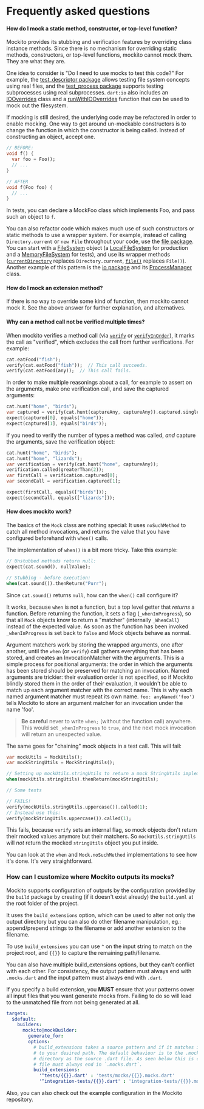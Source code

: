 # Frequently asked questions

#### How do I mock a static method, constructor, or top-level function?

Mockito provides its stubbing and verification features by overriding class
instance methods. Since there is no mechanism for overriding static methods,
constructors, or top-level functions, mockito cannot mock them. They are what
they are.

One idea to consider is "Do I need to use mocks to test this code?" For
example, the [test_descriptor package] allows testing file system concepts using
real files, and the [test_process package] supports testing subprocesses using
real subprocesses. `dart:io` also includes an [IOOverrides] class and a
[runWithIOOverrides] function that can be used to mock out the filesystem.

[IOOverrides]: https://api.dart.dev/stable/2.7.2/dart-io/IOOverrides-class.html
[runWithIOOverrides]: https://api.dart.dev/stable/2.7.2/dart-io/IOOverrides/runWithIOOverrides.html

If mocking is still desired, the underlying code may be refactored in order to
enable mocking. One way to get around un-mockable constructors is to change the
function in which the constructor is being called. Instead of constructing an
object, accept one.

```dart
// BEFORE:
void f() {
  var foo = Foo();
  // ...
}

// AFTER
void f(Foo foo) {
  // ...
}
```

In tests, you can declare a MockFoo class which implements Foo, and pass such
an object to `f`.

You can also refactor code which makes much use of such constructors or static
methods to use a wrapper system. For example, instead of calling
`Directory.current` or `new File` throughout your code, use the
[file package]. You can start with a [FileSystem] object (a [LocalFileSystem]
for production and a [MemoryFileSystem] for tests), and use its wrapper methods
([`currentDirectory`] replaces `Directory.current`, [`file()`] replaces
`File()`). Another example of this pattern is the [io package] and its
[ProcessManager] class.


[test_descriptor package]: https://pub.dev/documentation/test_descriptor
[test_process package]: https://pub.dev/packages/test_process
[file package]: https://pub.dev/packages/file
[FileSystem]: https://pub.dev/documentation/file/latest/file/FileSystem-class.html
[LocalFileSystem]: https://pub.dev/documentation/file/latest/local/LocalFileSystem-class.html
[MemoryFileSystem]: https://pub.dev/documentation/file/latest/memory/MemoryFileSystem-class.html
[`currentDirectory`]: https://pub.dev/documentation/file/latest/file/FileSystem/currentDirectory.html
[`file()`]: https://pub.dev/documentation/file/latest/file/FileSystem/file.html
[io package]: https://pub.dev/packages/io
[ProcessManager]: https://pub.dev/documentation/io/latest/io/ProcessManager-class.html

#### How do I mock an extension method?

If there is no way to override some kind of function, then mockito cannot mock
it. See the above answer for further explanation, and alternatives.

#### Why can a method call not be verified multiple times?

When mockito verifies a method call (via [`verify`] or [`verifyInOrder`]), it
marks the call as "verified", which excludes the call from further
verifications. For example:

```dart
cat.eatFood("fish");
verify(cat.eatFood("fish"));  // This call succeeds.
verify(cat.eatFood(any));  // This call fails.
```

In order to make multiple reasonings about a call, for example to assert on the
arguments, make one verification call, and save the captured arguments:

```dart
cat.hunt("home", "birds");
var captured = verify(cat.hunt(captureAny, captureAny)).captured.single;
expect(captured[0], equals("home"));
expect(captured[1], equals("birds"));
```

If you need to verify the number of types a method was called, _and_ capture the
arguments, save the verification object:

```dart
cat.hunt("home", "birds");
cat.hunt("home", "lizards");
var verification = verify(cat.hunt("home", captureAny));
verification.called(greaterThan(2));
var firstCall = verification.captured[0];
var secondCall = verification.captured[1];

expect(firstCall, equals(["birds"]));
expect(secondCall, equals(["lizards"]));
```

#### How does mockito work?

The basics of the `Mock` class are nothing special: It uses `noSuchMethod` to
catch all method invocations, and returns the value that you have configured
beforehand with `when()` calls.

The implementation of `when()` is a bit more tricky. Take this example:

```dart
// Unstubbed methods return null:
expect(cat.sound(), nullValue);

// Stubbing - before execution:
when(cat.sound()).thenReturn("Purr");
```

Since `cat.sound()` returns `null`, how can the `when()` call configure it?

It works, because `when` is not a function, but a top level getter that
_returns_ a function.  Before returning the function, it sets a flag
(`_whenInProgress`), so that all `Mock` objects know to return a "matcher"
(internally `_WhenCall`) instead of the expected value. As soon as the function
has been invoked `_whenInProgress` is set back to `false` and Mock objects
behave as normal.

Argument matchers work by storing the wrapped arguments, one after another,
until the `when` (or `verify`) call gathers everything that has been stored,
and creates an InvocationMatcher with the arguments. This is a simple process
for positional arguments: the order in which the arguments has been stored
should be preserved for matching an invocation. Named arguments are trickier:
their evaluation order is not specified, so if Mockito blindly stored them in
the order of their evaluation, it wouldn't be able to match up each argument
matcher with the correct name. This is why each named argument matcher must
repeat its own name. `foo: anyNamed('foo')` tells Mockito to store an argument
matcher for an invocation under the name 'foo'.

> **Be careful** never to write `when;` (without the function call) anywhere.
> This would set `_whenInProgress` to `true`, and the next mock invocation will
> return an unexpected value.

The same goes for "chaining" mock objects in a test call. This will fail:

```dart
var mockUtils = MockUtils();
var mockStringUtils = MockStringUtils();

// Setting up mockUtils.stringUtils to return a mock StringUtils implementation
when(mockUtils.stringUtils).thenReturn(mockStringUtils);

// Some tests

// FAILS!
verify(mockUtils.stringUtils.uppercase()).called(1);
// Instead use this:
verify(mockStringUtils.uppercase()).called(1);
```

This fails, because `verify` sets an internal flag, so mock objects don't
return their mocked values anymore but their matchers. So
`mockUtils.stringUtils` will *not* return the mocked `stringUtils` object you
put inside.

You can look at the `when` and `Mock.noSuchMethod` implementations to see how
it's done.  It's very straightforward.

[`verify`]: https://pub.dev/documentation/mockito/latest/mockito/verify.html
[`verifyInOrder`]: https://pub.dev/documentation/mockito/latest/mockito/verifyInOrder.html


### How can I customize where Mockito outputs its mocks?

Mockito supports configuration of outputs by the configuration provided by the `build`
package by creating (if it doesn't exist already) the `build.yaml` at the root folder
of the project.

It uses the `build_extensions` option, which can be used to alter not only the output directory but you
can also do other filename manipulation, eg.: append/prepend strings to the filename or add another extension
to the filename.

To use `build_extensions` you can use `^` on the input string to match on the project root, and `{{}}` to capture the remaining path/filename.

You can also have multiple build_extensions options, but they can't conflict with each other.
For consistency, the output pattern must always end with `.mocks.dart` and the input pattern must always end with `.dart`.

If you specify a build extension, you **MUST** ensure that your patterns cover all input files that you want generate mocks from. Failing to do so will lead to the unmatched file from not being generated at all.

```yaml
targets:
  $default:
    builders:
      mockito|mockBuilder:
        generate_for:
        options:
          # build_extensions takes a source pattern and if it matches it will transform the output
          # to your desired path. The default behaviour is to the .mocks.dart file to be in the same
          # directory as the source .dart file. As seen below this is customizable, but the generated
          # file must always end in `.mocks.dart`. 
          build_extensions:
            '^tests/{{}}.dart' : 'tests/mocks/{{}}.mocks.dart' 
            '^integration-tests/{{}}.dart' : 'integration-tests/{{}}.mocks.dart' 
```

Also, you can also check out the example configuration in the Mockito repository. 
